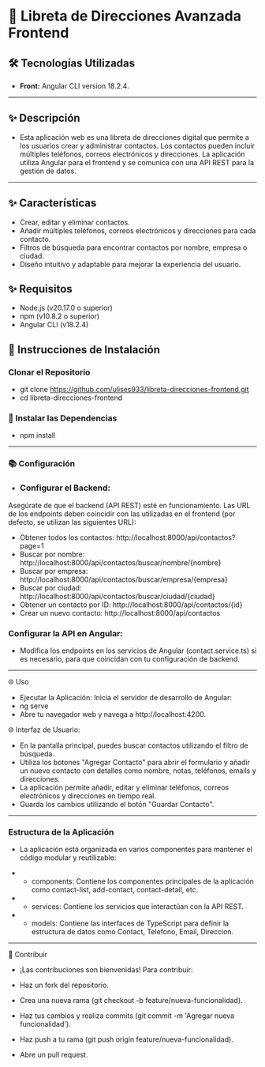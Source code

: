 # 📖 Libreta de Direcciones Avanzada Frontend



## 🛠 Tecnologías Utilizadas
- **Front:** Angular CLI version 18.2.4.

---

## ✨ Descripción
- Esta aplicación web es una libreta de direcciones digital que permite a los usuarios crear y administrar contactos. Los contactos pueden incluir múltiples teléfonos, correos electrónicos y direcciones. La aplicación utiliza Angular para el frontend y se comunica con una API REST para la gestión de datos.

---

## ✨ Características
- Crear, editar y eliminar contactos.
- Añadir múltiples teléfonos, correos electrónicos y direcciones para cada contacto.
- Filtros de búsqueda para encontrar contactos por nombre, empresa o ciudad.
- Diseño intuitivo y adaptable para mejorar la experiencia del usuario.

## ✨ Requisitos
- Node.js (v20.17.0 o superior)
- npm (v10.8.2 o superior)
- Angular CLI (v18.2.4)

## 🚀 Instrucciones de Instalación

###  Clonar el Repositorio

- git clone https://github.com/ulises933/libreta-direcciones-frontend.git
- cd libreta-direcciones-frontend

### 🧰 Instalar las Dependencias

- npm install

--------------------------------------------------------------------------------------------------------

### 📚 Configuración 
* ### Configurar el Backend: 
Asegúrate de que el backend (API REST) esté en funcionamiento. Las URL de los endpoints deben coincidir con las utilizadas en el frontend (por defecto, se utilizan las siguientes URL):

* Obtener todos los contactos: http://localhost:8000/api/contactos?page=1
* Buscar por nombre: http://localhost:8000/api/contactos/buscar/nombre/{nombre}
* Buscar por empresa: http://localhost:8000/api/contactos/buscar/empresa/{empresa}
* Buscar por ciudad: http://localhost:8000/api/contactos/buscar/ciudad/{ciudad}
* Obtener un contacto por ID: http://localhost:8000/api/contactos/{id}
* Crear un nuevo contacto: http://localhost:8000/api/contactos

### Configurar la API en Angular:

* Modifica los endpoints en los servicios de Angular (contact.service.ts) si es necesario, para que coincidan con tu configuración de backend.
    
--------------------------------------------------------------------------------------------------------

🌐 Uso
* Ejecutar la Aplicación: Inicia el servidor de desarrollo de Angular:
* ng serve
* Abre tu navegador web y navega a http://localhost:4200.

🌐 Interfaz de Usuario:

- En la pantalla principal, puedes buscar contactos utilizando el filtro de búsqueda.
- Utiliza los botones "Agregar Contacto" para abrir el formulario y añadir un nuevo contacto con detalles como nombre, notas, teléfonos, emails y direcciones.
- La aplicación permite añadir, editar y eliminar teléfonos, correos electrónicos y direcciones en tiempo real.
- Guarda los cambios utilizando el botón "Guardar Contacto".
--------------------------------------------------------------------------------------------------------
### Estructura de la Aplicación
- La aplicación está organizada en varios componentes para mantener el código modular y reutilizable:

- * components: Contiene los componentes principales de la aplicación como contact-list, add-contact, contact-detail, etc.
- * services: Contiene los servicios que interactúan con la API REST.
- * models: Contiene las interfaces de TypeScript para definir la estructura de datos como Contact, Telefono, Email, Direccion.


--------------------------------------------------------------------------------------------------------

🤝 Contribuir
- ¡Las contribuciones son bienvenidas! Para contribuir:

- Haz un fork del repositorio.
- Crea una nueva rama (git checkout -b feature/nueva-funcionalidad).
- Haz tus cambios y realiza commits (git commit -m 'Agregar nueva funcionalidad').
- Haz push a tu rama (git push origin feature/nueva-funcionalidad).
- Abre un pull request.

